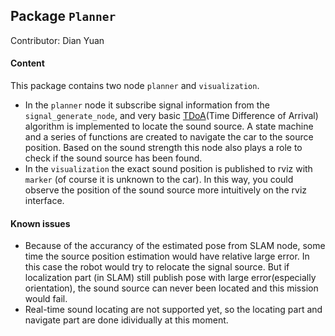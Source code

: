 ## Package `Planner`

Contributor: Dian Yuan

#### Content

This package contains two node `planner` and `visualization`.

- In the `planner` node it subscribe signal information from the `signal_generate_node`, and very basic [TDoA](https://en.wikipedia.org/wiki/Time_of_arrival)(Time Difference of Arrival) algorithm is implemented to locate the sound source. A state machine and a series of functions are created to navigate the car to the source position. Based on the sound strength this node also plays a role to check if the sound source has been found.
- In the `visualization` the exact sound position is published to rviz with `marker` (of course it is unknown to the car). In this way, you could observe the position of the sound source more intuitively on the rviz interface.

#### Known issues

- Because of the accurancy of the estimated pose from SLAM node, some time the source position estimation would have relative large error. In this case the robot would try to relocate the signal source. But if localization part (in SLAM) still publish pose with large error(especially orientation), the sound source can never been located and this mission would fail.
- Real-time sound locating are not supported yet, so the locating part and navigate part are done idividually at this moment.
